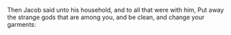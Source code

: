 Then Jacob said unto his household, and to all that were with him, Put away the strange gods that are among you, and be clean, and change your garments:

